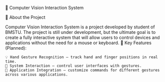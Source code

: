 📸 Computer Vision Interaction System

🚀 About the Project

Computer Vision Interaction System is a project developed by student of BMSTU. The project is still under development, but the ultimate goal is to create a fully interactive system that will allow users to control devices and applications without the need for a mouse or keyboard.
🌟 Key Features (Planned):

    💡 Hand Gesture Recognition — track hand and finger positions in real time.
    🎯 System Interaction — control user interfaces with gestures.
    🔄 Application Integration — customize commands for different gestures across various applications.
